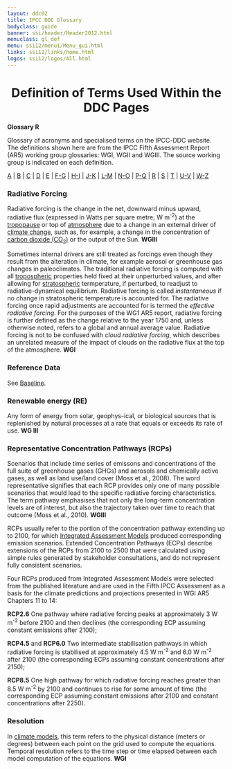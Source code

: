 ```yaml
---
layout: ddc02
title: IPCC DDC Glossary
bodyclass: guide
banner: ssi/header/Header2012.html
menuclass: gl_def
menu: ssi12/menu1/Menu_gui.html
links: ssi12/links/home.html
logos: ssi12/logos/All.html
---
```


<div id="content">

 <div id="pagetit">
   <h1 align="center">Definition of Terms Used Within the DDC Pages</h1>
 </div>
   <!-- End of Page Title Block -->
<p> <b>Glossary R</b></p>
<p> Glossary of acronyms and specialised terms on the IPCC-DDC website. <br> The definitions shown here are from the IPCC Fifth Assessment Report (AR5) working group glossaries: WGI, WGII and WGIII.  The source working group is indicated on each definition.
</p>
<p>
<a href="glossary_a.html">A</a>
| <a href="glossary_b.html">B</a>
| <a href="glossary_c.html">C</a>
| <a href="glossary_d.html">D</a>
| <a href="glossary_e.html">E</a>
| <a href="glossary_fg.html">F-G</a>
| <a href="glossary_hi.html">H-I</a>
| <a href="glossary_jk.html">J-K</a>
| <a href="glossary_lm.html">L-M</a>
| <a href="glossary_no.html">N-O</a>
| <a href="glossary_pq.html">P-Q</a>
| <a href="glossary_r.html">R</a>
| <a href="glossary_s.html">S</a>
| <a href="glossary_t.html">T</a>
| <a href="glossary_uv.html">U-V</a>
| <a href="glossary_wz.html">W-Z</a>
 
</p>

<a name="radiativeForcing"></a>
<h3>Radiative Forcing</h3><p>Radiative forcing is the change in the net, downward minus upward, radiative flux (expressed in Watts per square metre; W m<sup>-2</sup>) at the <a href="glossary_t.html#tropopause">tropopause</a> or top of <a href="glossary_a.html#atmosphere">atmosphere</a> due to a change in an external driver of <a href="glossary_c.html#climateChange">climate change</a>, such as, for example, a change in the concentration of <a href="glossary_c.html#co2">carbon dioxide (CO<sub>2</sub>)</a> or the output of the Sun. <b>WGIII</b></p>
<p>Sometimes internal drivers are still treated as forcings even though they result from the alteration in climate, for example aerosol or greenhouse gas changes in paleoclimates. The traditional radiative forcing is computed with all <a href="glossary_t.html#troposphere">tropospheric</a> properties held fixed at their unperturbed values, and after allowing for <a href="glossary_s.html#stratosphere">stratospheric</a> termperature, if perturbed, to readjust to radiative-dynamical equilibrium.  Radiative forcing is called <i>instantaneous</i> if no change in stratospheric temperature is accounted for. The radiative forcing once rapid adjustments are accounted for is termed the <i>effective radiative forcing</i>. For the purposes of the WG1 AR5 report, radiative forcing is further defined as the change relative to the year 1750 and, unless otherwise noted, refers to a global and annual average value.  Radiative forcing is not to be confused with <i>cloud radiative forcing</i>, which describes an unrelated measure of the impact of clouds on the radiative flux at the top of the atmosphere. <b>WGI</b></p>
<a name="referenceData"></a>
<h3>Reference Data</h3><p>See <a href="glossary_b.html#baseline">Baseline</a>.</p>
<a name="re"></a>
<h3>Renewable energy (RE)</h3><p>Any form of energy from solar, geophys-ical, or biological sources that is replenished by natural processes at a rate that equals or exceeds its rate of use. <b>WG III</b></p>
<a name="rcp"></a>
<h3>Representative Concentration Pathways (RCPs)</h3>
<p>Scenarios that include time series of emissons and concentrations of the full suite of greenhouse gases (GHGs) and aerosols and chemically active gases, as well as land use/land cover (Moss et al., 2008). The word representative signifies that each RCP provides only one of many possible scenarios that would lead to the specific radiative forcing characteristics.  The term pathway emphasises that not only the long-term concentration levels are of interest, but also the trajectory taken over time to reach that outcome (Moss et al., 2010). <b>WGIII</b></p>
<p>RCPs usually refer to the portion of the concentration pathway extending up to 2100, for which <a href="glossary_hi.html#iam">Integrated Assessment Models</a> produced corresponding emission scenarios. Extended Concentration Pathways (ECPs) describe extensions of the RCPs from 2100 to 2500 that were calculated using simple rules generated by stakeholder consultations, and do not represent fully consistent scenarios.</p>
<p>Four RCPs produced from Integrated Assessment Models were selected from the published literature and are used in the Fifth IPCC Assessment as a basis for the climate predictions and projections presented in WGI AR5 Chapters 11 to 14:</p>
<p><b>RCP2.6</b> One pathway where radiative forcing peaks at approximately 3 W m<sup>-2</sup> before 2100 and then declines (the corresponding ECP assuming constant emissions after 2100); </p>
<p><b>RCP4.5</b> and <b>RCP6.0</b> Two intermediate stabilisation pathways in which radiative forcing is stabilised at approximately 4.5 W m<sup>-2</sup> and 6.0 W m<sup>-2</sup> after 2100 (the corresponding ECPs assuming constant concentrations after 2150);</p>
<p><b>RCP8.5</b> One high pathway for which radiative forcing reaches greater than 8.5 W m<sup>-2</sup> by 2100 and continues to rise for some amount of time (the corresponding ECP assuming constant emissions after 2100 and constant concentrations after 2250).</p>

<h3>Resolution</h3><p>In <a href="glossary_c.html#climateModel">climate models</a>, this term refers to the physical distance (meters or degrees) between each point on the grid used to compute the equations. Temporal resolution refers to the time step or time elapsed between each model computation of  the equations. <b>WGI</b></p>


</div>
